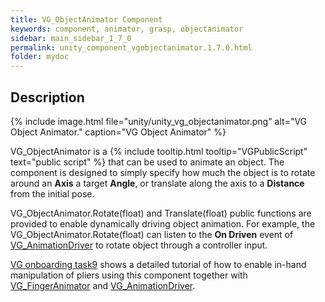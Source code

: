 ```yaml
---
title: VG_ObjectAnimator Component
keywords: component, animator, grasp, objectanimator
sidebar: main_sidebar_1_7_0
permalink: unity_component_vgobjectanimator.1.7.0.html
folder: mydoc
---
```


## Description

{% include image.html file="unity/unity_vg_objectanimator.png" alt="VG Object Animator." caption="VG Object Animator" %}

VG_ObjectAnimator is a {% include tooltip.html tooltip="VGPublicScript" text="public script" %} that can be used to animate an object. 
The component is designed to simply specify how much the object is to rotate around an **Axis** a target **Angle**, or translate along the axis to a **Distance** from the initial pose. 

VG_ObjectAnimator.Rotate(float) and Translate(float) public functions are provided to enable dynamically driving object animation. For example, the VG_ObjectAnimator.Rotate(float) can listen to the **On Driven** event of [VG_AnimationDriver](unity_component_vganimationdriver.1.7.0.html) to rotate object through a controller input.

[VG onboarding task9](unity_vgonboarding_task9.1.7.0.html) shows a detailed tutorial of how to enable in-hand manipulation of pliers using this component together with [VG_FingerAnimator](unity_component_vgfingeranimator.1.7.0.html) and [VG_AnimationDriver](unity_component_vganimationdriver.1.7.0.html).